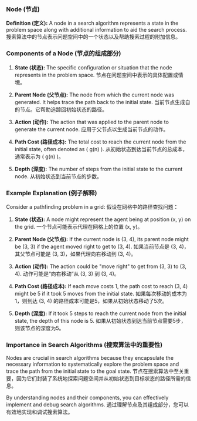 ### Node (节点)

**Definition (定义):**
A node in a search algorithm represents a state in the problem space along with additional information to aid the search process.
搜索算法中的节点表示问题空间中的一个状态以及帮助搜索过程的附加信息。

### Components of a Node (节点的组成部分)

1. **State (状态):**
   The specific configuration or situation that the node represents in the problem space.
   节点在问题空间中表示的具体配置或情境。
   
2. **Parent Node (父节点):**
   The node from which the current node was generated. It helps trace the path back to the initial state.
   当前节点生成自的节点。它帮助追踪回初始状态的路径。
   
3. **Action (动作):**
   The action that was applied to the parent node to generate the current node.
   应用于父节点以生成当前节点的动作。
   
4. **Path Cost (路径成本):**
   The total cost to reach the current node from the initial state, often denoted as \( g(n) \).
   从初始状态到达当前节点的总成本，通常表示为 \( g(n) \)。
   
5. **Depth (深度):**
   The number of steps from the initial state to the current node.
   从初始状态到当前节点的步数。

### Example Explanation (例子解释)

Consider a pathfinding problem in a grid:
假设在网格中的路径查找问题：

1. **State (状态):**
   A node might represent the agent being at position (x, y) on the grid.
   一个节点可能表示代理在网格上的位置 (x, y)。
   
2. **Parent Node (父节点):**
   If the current node is (3, 4), its parent node might be (3, 3) if the agent moved right to get to (3, 4).
   如果当前节点是 (3, 4)，其父节点可能是 (3, 3)，如果代理向右移动到 (3, 4)。
   
3. **Action (动作):**
   The action could be "move right" to get from (3, 3) to (3, 4).
   动作可能是“向右移动”从 (3, 3) 到 (3, 4)。
   
4. **Path Cost (路径成本):**
   If each move costs 1, the path cost to reach (3, 4) might be 5 if it took 5 moves from the initial state.
   如果每次移动的成本为1，则到达 (3, 4) 的路径成本可能是5，如果从初始状态移动了5次。
   
5. **Depth (深度):**
   If it took 5 steps to reach the current node from the initial state, the depth of this node is 5.
   如果从初始状态到达当前节点需要5步，则该节点的深度为5。

### Importance in Search Algorithms (搜索算法中的重要性)

Nodes are crucial in search algorithms because they encapsulate the necessary information to systematically explore the problem space and trace the path from the initial state to the goal state.
节点在搜索算法中至关重要，因为它们封装了系统地探索问题空间并从初始状态到目标状态的路径所需的信息。

By understanding nodes and their components, you can effectively implement and debug search algorithms.
通过理解节点及其组成部分，您可以有效地实现和调试搜索算法。
